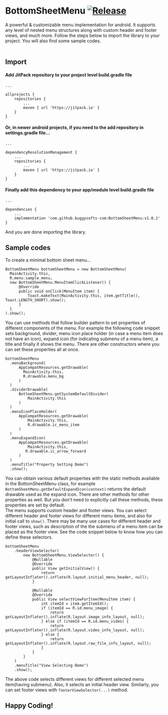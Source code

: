 # BottomSheetMenu [![Release](https://jitpack.io/v/buggysofts-com/BottomSheetMenu.svg)](https://jitpack.io/#buggysofts-com/BottomSheetMenu)
A powerful &amp; customizable menu implementation for android. It supports any level of nested menu structures along with custom header and footer views, and much more. Follow the steps below to import the library to your project. You will also find some sample codes.
<br />
<br />
## Import

#### Add JitPack repository to your project level build.gradle file
```
...

allprojects {
    repositories {
        ...
        maven { url 'https://jitpack.io' }
    }
}
```

#### Or, in newer android projects, if you need to the add repository in settings.gradle file...
```
...

dependencyResolutionManagement {
    ...
    repositories {
        ...
        maven { url 'https://jitpack.io' }
    }
}
```

#### Finally add this dependency to your app/module level build.gradle file
```
...

dependencies {
    ...
    implementation 'com.github.buggysofts-com:BottomSheetMenu:v1.0.2'
}
```
And you are done importing the library.


## Sample codes
To create a minimal bottom sheet menu...
```
BottomSheetMenu bottomSheetMenu = new BottomSheetMenu(
  MainActivity.this,
  R.menu.sample_menu,
  new BottomSheetMenu.MenuItemClickListener() {
      @Override
      public void onClick(MenuItem item) {
          Toast.makeText(MainActivity.this, item.getTitle(), Toast.LENGTH_SHORT).show();
      }
  }
).show();
```


You can use methods that follow builder pattern to set properties of different components of the menu. For example the following code snippet sets background, divider, menu icon place holder (in case a menu item does not have an icon), expand icon (for indicating submenu of a menu item), a title and finally it shows the menu. There are other constructors where you can set these properties all at once.
```
bottomSheetMenu
  .menuBackground(
      AppCompatResources.getDrawable(
        MainActivity.this,
        R.drawable.menu_bg
      )
  )
  .dividerDrawable(
      BottomSheetMenu.getSystemDefaultDivider(
          MainActivity.this
      )
  )
  .menuIconPlaceHolder(
      AppCompatResources.getDrawable(
          MainActivity.this,
          R.drawable.ic_menu_item
      )
  )
  .menuExpandIcon(
      AppCompatResources.getDrawable(
          MainActivity.this,
         R.drawable.ic_arrow_forward
      )
  )
  .menuTitle("Property Setting Demo")
  .show();
```
You can obtain various default properties with the static methods available in the BottomSheetMenu class, for example ```BottomSheetMenu.getDefaultExpandIcon(context)``` returns the default drawable used as the expand icon. There are other methods for other properties as well. But you don't need to explicitly call these methods, these properties are set by default.
<br />
The menu supports custom header and footer views. You can select different header and footer views for different menu items, and also for initial call to ```show()```. There may be many use cases for different header and footer views, such as description of the the submenu of a menu item can be placed as the footer view. See the code snippet below to know how you can define these selectors.
```
bottomSheetMenu
    .headerViewSelector(
        new BottomSheetMenu.ViewSelector() {
            @Nullable
            @Override
            public View getInitialView() {
                return getLayoutInflater().inflate(R.layout.initial_menu_header, null);
            }

            @Nullable
            @Override
            public View selectViewForItem(MenuItem item) {
                int itemId = item.getItemId();
                if (itemId == R.id.menu_image) {
                    return getLayoutInflater().inflate(R.layout.image_info_layout, null);
                } else if (itemId == R.id.menu_video) {
                    return getLayoutInflater().inflate(R.layout.video_info_layout, null);
                } else {
                    return getLayoutInflater().inflate(R.layout.raw_file_info_layout, null);
                }
            }
        }
    )
    .menuTitle("View Selecting Demo")
    .show();
```
The above code selects different views for different selected menu item(having submenu). Also, it selects an initial header view. Similarly, you can set footer views with ```footerViewSelector(...)``` method.


## Happy Coding!
